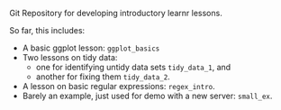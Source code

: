 Git Repository for developing introductory learnr lessons.

So far, this includes:

* A basic ggplot lesson: `ggplot_basics`
* Two lessons on tidy data: 
    * one for identifying untidy data sets `tidy_data_1`, and
    * another for fixing them `tidy_data_2`.
* A lesson on basic regular expressions: `regex_intro`.
* Barely an example, just used for demo with a new server: `small_ex`.
